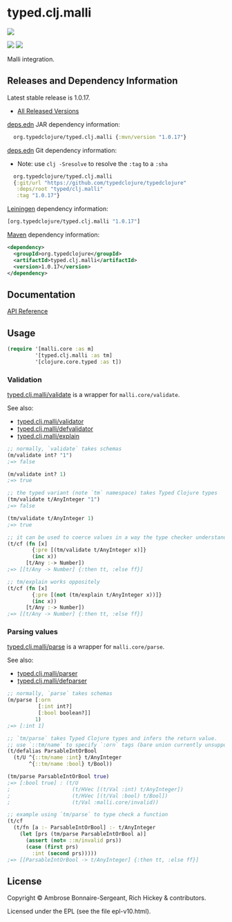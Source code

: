 <!-- DO NOT EDIT! Instead, edit `dev/resources/root-templates/typed/clj.malli/README.md` and run `./script/regen-selmer.sh` -->
# typed.clj.malli

<a href='https://typedclojure.org'><img src='../../doc/images/part-of-typed-clojure-project.png'></a>

<p>
  <a href='https://www.patreon.com/ambrosebs'><img src='../../doc/images/become_a_patron_button.png'></a>
  <a href='https://opencollective.com/typedclojure'><img src='../../doc/images/donate-to-our-collective.png'></a>
</p>

Malli integration.

## Releases and Dependency Information

Latest stable release is 1.0.17.

* [All Released Versions](https://clojars.org/org.typedclojure/typed.clj.malli)

[deps.edn](https://clojure.org/reference/deps_and_cli) JAR dependency information:

```clj
  org.typedclojure/typed.clj.malli {:mvn/version "1.0.17"}
```

[deps.edn](https://clojure.org/reference/deps_and_cli) Git dependency information:

- Note: use `clj -Sresolve` to resolve the `:tag` to a `:sha`

```clj
  org.typedclojure/typed.clj.malli
  {:git/url "https://github.com/typedclojure/typedclojure"
   :deps/root "typed/clj.malli"
   :tag "1.0.17"}
```

[Leiningen](https://github.com/technomancy/leiningen) dependency information:

```clojure
[org.typedclojure/typed.clj.malli "1.0.17"]
```

[Maven](https://maven.apache.org/) dependency information:

```XML
<dependency>
  <groupId>org.typedclojure</groupId>
  <artifactId>typed.clj.malli</artifactId>
  <version>1.0.17</version>
</dependency>
```

## Documentation

[API Reference](https://api.typedclojure.org/latest/typed.clj.malli/index.html)

## Usage

```clojure
(require '[malli.core :as m]
         '[typed.clj.malli :as tm]
         '[clojure.core.typed :as t])
```

### Validation 

[typed.clj.malli/validate](https://api.typedclojure.org/latest/typed.clj.malli/typed.clj.malli.html#var-validate) is a wrapper for `malli.core/validate`.

See also:
- [typed.clj.malli/validator](https://api.typedclojure.org/latest/typed.clj.malli/typed.clj.malli.html#var-validator)
- [typed.clj.malli/defvalidator](https://api.typedclojure.org/latest/typed.clj.malli/typed.clj.malli.html#var-defvalidator)
- [typed.clj.malli/explain](https://api.typedclojure.org/latest/typed.clj.malli/typed.clj.malli.html#var-explain)

```clojure
;; normally, `validate` takes schemas
(m/validate int? "1")
;=> false

(m/validate int? 1)
;=> true

;; the typed variant (note `tm` namespace) takes Typed Clojure types
(tm/validate t/AnyInteger "1")
;=> false

(tm/validate t/AnyInteger 1)
;=> true

;; it can be used to coerce values in a way the type checker understands
(t/cf (fn [x]
        {:pre [(tm/validate t/AnyInteger x)]}
        (inc x))
      [t/Any :-> Number])
;=> [[t/Any -> Number] {:then tt, :else ff}]

;; tm/explain works oppositely
(t/cf (fn [x]
        {:pre [(not (tm/explain t/AnyInteger x))]}
        (inc x))
      [t/Any :-> Number])
;=> [[t/Any -> Number] {:then tt, :else ff}]
```

### Parsing values

[typed.clj.malli/parse](https://api.typedclojure.org/latest/typed.clj.malli/typed.clj.malli.html#var-parse) is a wrapper for `malli.core/parse`.

See also:
- [typed.clj.malli/parser](https://api.typedclojure.org/latest/typed.clj.malli/typed.clj.malli.html#var-parser)
- [typed.clj.malli/defparser](https://api.typedclojure.org/latest/typed.clj.malli/typed.clj.malli.html#var-defparser)

```clojure
;; normally, `parse` takes schemas
(m/parse [:orn
          [:int int?]
          [:bool boolean?]]
         1)
;=> [:int 1]

;; `tm/parse` takes Typed Clojure types and infers the return value.
;; use `::tm/name` to specify `:orn` tags (bare union currently unsupported).
(t/defalias ParsableIntOrBool
  (t/U ^{::tm/name :int} t/AnyInteger
       ^{::tm/name :bool} t/Bool))

(tm/parse ParsableIntOrBool true)
;=> [:bool true] : (t/U
;                    (t/HVec [(t/Val :int) t/AnyInteger])
;                    (t/HVec [(t/Val :bool) t/Bool])
;                    (t/Val :malli.core/invalid))

;; example using `tm/parse` to type check a function
(t/cf
  (t/fn [a :- ParsableIntOrBool] :- t/AnyInteger
    (let [prs (tm/parse ParsableIntOrBool a)]
      (assert (not= ::m/invalid prs))
      (case (first prs)
        :int (second prs)))))
;=> [[ParsableIntOrBool -> t/AnyInteger] {:then tt, :else ff}]
```

## License

Copyright © Ambrose Bonnaire-Sergeant, Rich Hickey & contributors.

Licensed under the EPL (see the file epl-v10.html).
